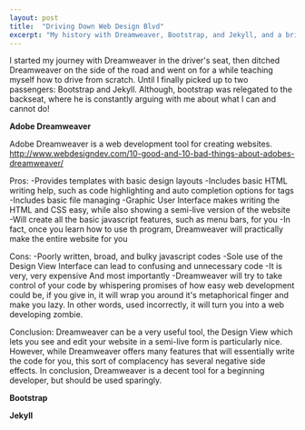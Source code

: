 ```yaml
---
layout: post
title:  "Driving Down Web Design Blvd"
excerpt: "My history with Dreamweaver, Bootstrap, and Jekyll, and a brief guide to the pros and cons of each."
---
```

I started my journey with Dreamweaver in the driver's seat, then ditched Dreamweaver on the side of the road and went on for a while teaching myself how to drive from scratch. Until I finally picked up to two passengers: Bootstrap and Jekyll. Although, bootstrap was relegated to the backseat, where he is constantly arguing with me about what I can and cannot do!

<!-- I was introduced into the world of web design through Adobe Dreamweaver in the very first web design course I ever took. In the preceding course, I was told that Dreamweaver was cheating, and from that point on we were taught to build from scratch. There was a bit more freedom and a lot more learning, but the work was often tedious. Until in my very last web course, my professor mentioned a framework called Bootstrap and gave us a brief introduction to how it works. I loved the idea of grid systems and classes that make designing responsive websites simple, and the components like glyphicons and javascript features were an added bonus. I soon began experimenting with Bootstrap and learning how to customize its features and navigate around some of its more annoying defaults. It wasn't till after the course was over that I really had time to play around with Bootstrap and it was as I was building this website that I was introduced to Jekyll. -->

**Adobe Dreamweaver**

Adobe Dreamweaver is a web development tool for creating websites.
http://www.webdesigndev.com/10-good-and-10-bad-things-about-adobes-dreamweaver/

Pros:
  -Provides templates with basic design layouts
  -Includes basic HTML writing help, such as code highlighting and auto completion options for tags
  -Includes basic file managing
  -Graphic User Interface makes writing the HTML and CSS easy, while also showing a semi-live version of the website
  -Will create all the basic javascript features, such as menu bars, for you
  -In fact, once you learn how to use th program, Dreamweaver will practically make the entire website for you

Cons:
  -Poorly written, broad, and bulky javascript codes
  -Sole use of the Design View Interface can lead to confusing and unnecessary code
  -It is very, very expensive
  And most importantly
  -Dreamweaver will try to take control of your code by whispering promises of how easy web development could be, if you give in, it will wrap you around it's metaphorical finger and make you lazy. In other words, used incorrectly, it will turn you into a web developing zombie.

Conclusion: Dreamweaver can be a very useful tool, the Design View which lets you see and edit your website in a semi-live form is particularly nice. However, while Dreamweaver offers many features that will essentially write the code for you, this sort of complacency has several negative side effects. In conclusion, Dreamweaver is a decent tool for a beginning developer, but should be used sparingly.

**Bootstrap**

**Jekyll**
